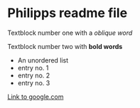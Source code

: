 # Philipps readme file

Textblock number one with a _oblique word_

Textblock number two with **bold words**

* An unordered list
* entry no. 1
* entry no. 2
* entry no. 3

[Link to google.com](www.google.com)
